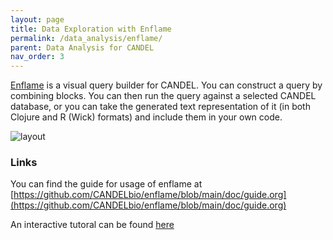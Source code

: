 ```yaml
---
layout: page
title: Data Exploration with Enflame
permalink: /data_analysis/enflame/
parent: Data Analysis for CANDEL
nav_order: 3
---
```






[Enflame](https://github.com/CANDELbio/enflame) is a visual query builder for CANDEL. You can construct a query by combining blocks. You can then run the query against a selected CANDEL database, or you can take the generated text representation of it (in both Clojure and R (Wick) formats) and include them in your own code.  

 ![layout](../assets/enflame_layout.png)

 ### Links

You can find the guide for usage of enflame at [https://github.com/CANDELbio/enflame/blob/main/doc/guide.org](https://github.com/CANDELbio/enflame/blob/main/doc/guide.org)

An interactive tutoral can be found [here]()